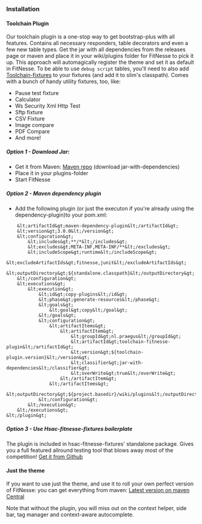 ### Installation

#### Toolchain Plugin
Our toolchain plugin is a one-stop way to get bootstrap-plus with all features. Contains all necessary responders, table decorators and even a few new table types.
Get the jar with all dependencies from the releases page or maven and place it in your wiki/plugins folder for FitNesse to pick it up.
This approach will automagically register the theme and set it as default in FitNesse.
To be able to use `debug script` tables, you'll need to also add [Toolchain-fixtures](https://mvnrepository.com/artifact/nl.praegus/toolchain-fixtures/latest) to your fixtures (and add it to slim's classpath). Comes with a bunch of handy utility fixtures, too, like:

* Pause test fixture
* Calculator
* Ws Security Xml Http Test
* Sftp fixture
* CSV Fixture
* Image compare
* PDF Compare
* And more!

##### Option 1 - Download Jar: 
* Get it from Maven: [Maven repo](https://mvnrepository.com/artifact/nl.praegus/toolchain-fitnesse-plugin/latest) (download jar-with-dependencies)
* Place it in your plugins-folder
* Start FitNesse

##### Option 2 - Maven dependency plugin
* Add the following plugin (or just the executon if you're already using the dependency-plugin)to your pom.xml:

```&lt;plugin&gt;
    &lt;artifactId&gt;maven-dependency-plugin&lt;/artifactId&gt;
    &lt;version&gt;3.0.0&lt;/version&gt;
    &lt;configuration&gt;
        &lt;includes&gt;**/*&lt;/includes&gt;
        &lt;excludes&gt;META-INF,META-INF/**&lt;/excludes&gt;
        &lt;includeScope&gt;runtime&lt;/includeScope&gt;
        &lt;excludeArtifactIds&gt;fitnesse,junit&lt;/excludeArtifactIds&gt;
        &lt;outputDirectory&gt;${standalone.classpath}&lt;/outputDirectory&gt;
    &lt;/configuration&gt;
    &lt;executions&gt;
        &lt;execution&gt;
            &lt;id&gt;copy-plugins&lt;/id&gt;
            &lt;phase&gt;generate-resources&lt;/phase&gt;
            &lt;goals&gt;
                &lt;goal&gt;copy&lt;/goal&gt;
            &lt;/goals&gt;
            &lt;configuration&gt;
                &lt;artifactItems&gt;
                    &lt;artifactItem&gt;
                        &lt;groupId&gt;nl.praegus&lt;/groupId&gt;
                        &lt;artifactId&gt;toolchain-fitnesse-plugin&lt;/artifactId&gt;
                        &lt;version&gt;${toolchain-plugin.version}&lt;/version&gt;
                        &lt;classifier&gt;jar-with-dependencies&lt;/classifier&gt;
                        &lt;overWrite&gt;true&lt;/overWrite&gt;
                    &lt;/artifactItem&gt;
                &lt;/artifactItems&gt;
                &lt;outputDirectory&gt;${project.basedir}/wiki/plugins&lt;/outputDirectory&gt;
            &lt;/configuration&gt;
        &lt;/execution&gt;
    &lt;/executions&gt;
&lt;/plugin&gt;
```

##### Option 3 - Use Hsac-fitnesse-fixtures boilerplate
The plugin is included in hsac-fitnesse-fixtures' standalone package. Gives you a full featured allround testing tool that blows away most of the competition!
[Get it from Github](https://github.com/fhoeben/hsac-fitnesse-fixtures)

#### Just the theme
If you want to use just the theme, and use it to roll your own perfect version of FitNesse: you can get everything from maven:
[Latest version on maven Central](https://mvnrepository.com/artifact/nl.praegus/fitnesse-bootstrap-plus-theme/latest)

Note that without the plugin, you will miss out on the context helper, side bar, tag manager and context-aware autocomplete.
